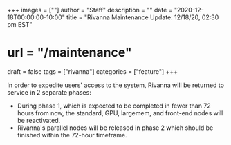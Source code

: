 +++
images = [""]
author = "Staff"
description = ""
date = "2020-12-18T00:00:00-10:00"
title = "Rivanna Maintenance Update: 12/18/20, 02:30 pm EST"
# url = "/maintenance"
draft = false
tags = ["rivanna"]
categories = ["feature"]
+++

In order to expedite users' access to the system, Rivanna will be returned to service in 2 separate phases:

- During phase 1, which is expected to be completed in fewer than 72 hours from now, the standard, GPU, largemem, and front-end nodes will be reactivated.
- Rivanna's parallel nodes will be released in phase 2 which should be finished within the 72-hour timeframe.
